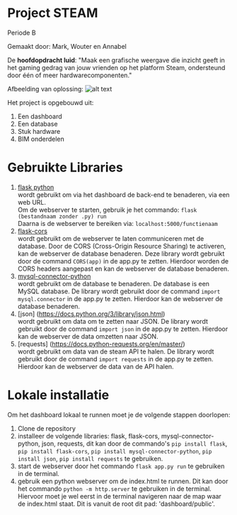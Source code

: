 # Project STEAM
Periode B

Gemaakt door: Mark, Wouter en Annabel

De **hoofdopdracht luid**: "Maak een grafische weergave die inzicht geeft in het gaming gedrag van jouw vrienden op het platform Steam, ondersteund door één of meer hardwarecomponenten."

Afbeelding van oplossing:
![alt text](https://canvas.hu.nl/courses/32737/files/3080994/preview "image Title")

Het project is opgebouwd uit:
 1. Een dashboard
 2. Een database
 3. Stuk hardware 
 4. BIM onderdelen

 # Gebruikte Libraries
 1. [flask python](https://flask.palletsprojects.com/en/2.2.x/)\
wordt gebruikt om via het dashboard de back-end te benaderen, via een web URL.\
Om de webserver te starten, gebruik je het commando: ``flask (bestandnaam zonder .py) run``\
Daarna is de webserver te bereiken via: ``localhost:5000/functienaam``
 2. [flask-cors](https://flask-cors.readthedocs.io/en/latest/)\
wordt gebruikt om de webserver te laten communiceren met de database. Door de CORS (Cross-Origin Resource Sharing) te activeren, kan de webserver de database benaderen.
Deze library wordt gebruikt door de command ``CORS(app)`` in de app.py te zetten. Hierdoor worden de CORS headers aangepast en kan de webserver de database benaderen.
3. [mysql-connector-python](https://dev.mysql.com/doc/connector-python/en/connector-python-installation-binary.html)\
wordt gebruikt om de database te benaderen. De database is een MySQL database. De library wordt gebruikt door de command ``import mysql.connector`` in de app.py te zetten. Hierdoor kan de webserver de database benaderen.
4. [json] (https://docs.python.org/3/library/json.html)\
wordt gebruikt om data om te zetten naar JSON. De library wordt gebruikt door de command ``import json`` in de app.py te zetten. Hierdoor kan de webserver de data omzetten naar JSON.
5. [requests] (https://docs.python-requests.org/en/master/)\
wordt gebruikt om data van de steam API te halen. De library wordt gebruikt door de command ``import requests`` in de app.py te zetten. Hierdoor kan de webserver de data van de API halen.

# Lokale installatie
Om het dashboard lokaal te runnen moet je de volgende stappen doorlopen:
1. Clone de repository
2. installeer de volgende libraries: flask, flask-cors, mysql-connector-python, json, requests, dit kan door de commando's ``pip install flask``, ``pip install flask-cors``, ``pip install mysql-connector-python``, ``pip install json``, ``pip install requests`` te gebruiken.
3. start de webserver door het commando ``flask app.py run`` te gebruiken in de terminal.
4. gebruik een python webserver om de index.html te runnen. Dit kan door het commando ``python -m http.server`` te gebruiken in de terminal. Hiervoor moet je wel eerst in de terminal navigeren naar de map waar de index.html staat. Dit is vanuit de root dit pad: 'dashboard/public'.

